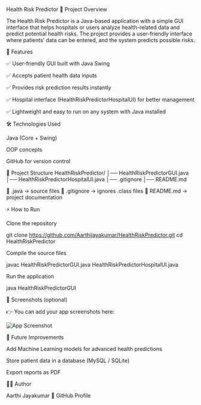 Health Risk Predictor
📌 Project Overview

The Health Risk Predictor is a Java-based application with a simple GUI interface that helps hospitals or users analyze health-related data and predict potential health risks.
The project provides a user-friendly interface where patients’ data can be entered, and the system predicts possible risks.

🚀 Features

✅ User-friendly GUI built with Java Swing

✅ Accepts patient health data inputs

✅ Provides risk prediction results instantly

✅ Hospital interface (HealthRiskPredictorHospitalUI) for better management

✅ Lightweight and easy to run on any system with Java installed

🛠️ Technologies Used

Java (Core + Swing)

OOP concepts

GitHub for version control

📂 Project Structure
HealthRiskPredictor/
│── HealthRiskPredictorGUI.java
│── HealthRiskPredictorHospitalUI.java
│── .gitignore
│── README.md


🔹 .java → source files
🔹 .gitignore → ignores .class files
🔹 README.md → project documentation

⚡ How to Run

Clone the repository

git clone https://github.com/Aarthijayakumar/HealthRiskPredictor.git
cd HealthRiskPredictor


Compile the source files

javac HealthRiskPredictorGUI.java HealthRiskPredictorHospitalUI.java


Run the application

java HealthRiskPredictorGUI

📸 Screenshots (optional)

👉 You can add your app screenshots here:

![App Screenshot](images/screenshot1.png)

🔮 Future Improvements

Add Machine Learning models for advanced health predictions

Store patient data in a database (MySQL / SQLite)

Export reports as PDF

👩‍💻 Author

Aarthi Jayakumar
🔗 GitHub Profile